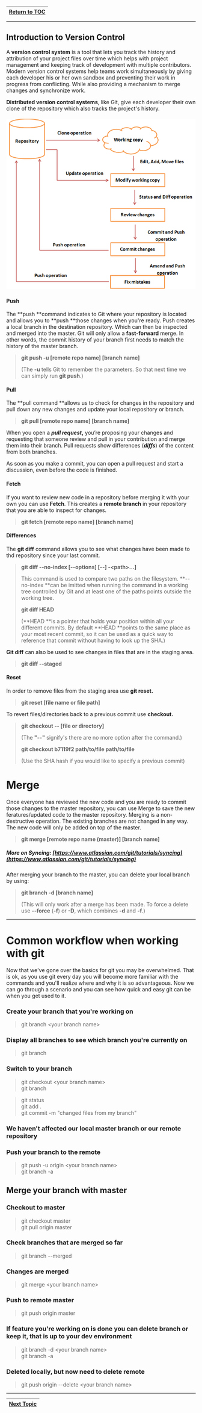 |[Return to TOC](/00-Table-of-Contents.md)|
|---|

---

## Introduction to Version Control

A **version control system** is a tool that lets you track the history and attribution of your project files over time which helps with project management and keeping track of development with multiple contributors.  Modern version control systems help teams work simultaneously by giving each developer his or her own sandbox and preventing their work in progress from conflicting. While also providing a mechanism to merge changes and synchronize work.

**Distributed version control systems**, like Git, give each developer their own clone of the repository which also tracks the project's history.

#### ![](/assets/git1.png)

#### Push

The **push **command indicates to Git where your repository is located and allows you to **push **those changes when you're ready. Push creates a local branch in the destination repository. Which can then be inspected and merged into the master. Git will only allow a **fast-forward** merge.  In other words, the commit history of your branch first needs to match the history of the master branch.

> **git push -u \[remote repo name\] \[branch name\]**
>
> \(The **-u** tells Git to remember the parameters.  So that next time we can simply run **git push**.\)

#### Pull

The **pull command **allows us to check for changes in the repository and pull down any new changes and update your local repository or branch.

> **git pull \[remote repo name\] \[branch name\]**

When you open a _**pull request**_**,** you’re proposing your changes and requesting that someone review and pull in your contribution and merge them into their branch. Pull requests show differences \(_**diffs**_\) of the content from both branches.

As soon as you make a commit, you can open a pull request and start a discussion, even before the code is finished.

#### Fetch

If you want to review new code in a repository before merging it with your own you can use **Fetch**. This creates a **remote branch** in your repository that you are able to inspect for changes.

> **git fetch \[remote repo name\] \[branch name\]**

#### Differences

The **git diff** command allows you to see what changes have been made to thd repository since your last commit.

> **git diff --no-index \[--options\] \[--\] -&lt;path&gt;...\]**
>
> This command is used to compare two paths on the filesystem. **--no-index **can be imitted when running the command in a working tree controlled by Git and at least one of the paths points outside the working tree.
>
> **git diff HEAD**
>
> \(**HEAD **is a pointer that holds your position within all your different commits.  By default **HEAD **points to the same place as your most recent commit, so it can be used as a quick way to reference that commit without having to look up the SHA.\)

**Git diff** can also be used to see changes in files that are in the staging area.

> **git diff --staged**

#### Reset

In order to remove files from the staging area use **git reset.**

> **git reset \[file name or file path\]**

To revert files/directories back to a previous commit use **checkout.**

> **git checkout -- \[file or directory\]**
>
> \(The **"--"** signify's there are no more option after the command.\)
>
> **git checkout b7119f2 path/to/file path/to/file**
>
> \(Use the SHA hash if you would like to specify a previous commit\)

# Merge

Once everyone has reviewed the new code and you are ready to commit those changes to the master repository, you can use Merge to save the  new feratures/updated code to the master repository. Merging is a non-destructive operation.  The existing branches are not changed in any way.  The new code will only be added on top of the master.

> **git merge \[remote repo name \(master\)\] \[branch name\]**

##### More on Syncing: [https://www.atlassian.com/git/tutorials/syncing](https://www.atlassian.com/git/tutorials/syncing)

After merging your branch to the master, you can delete your local branch by using:

> **git branch -d \[branch name\]**
>
> \(This will only work after a merge has been made.  To force a delete use **--force** \(**-f**\) or **-D**, which combines **-d** and **-f**.\)

---

# **Common workflow when working with git**
Now that we've gone over the basics for git you may be overwhelmed. That is ok, as you use git every day you will become more familiar with the commands and you'll realize where and why it is so advantageous. Now we can go through a scenario and you can see how quick and easy git can be when you get used to it.


### **Create your branch that you're working on**
> git branch &lt;your branch name>

### **Display all branches to see which branch you're currently on**
> git branch

### **Switch to your branch**
> git checkout &lt;your branch name>  
> git branch  

> git status  
> git add .  
> git commit -m "changed files from my branch"
### **We haven't affected our local master branch or our remote repository**

### **Push your branch to the remote**
> git push -u origin &lt;your branch name>  
> git branch -a

## **Merge your branch with master**
### **Checkout to master**
> git checkout master  
> git pull origin master  
### **Check branches that are merged so far**
> git branch --merged
### **Changes are merged**
> git merge &lt;your branch name>  
### **Push to remote master**
> git push origin master

### **If feature you're working on is done you can delete branch or keep it, that is up to your dev environment**
> git branch -d &lt;your branch name>  
> git branch -a  
### **Deleted locally, but now need to delete remote**
> git push origin --delete &lt;your branch name>

---

|[Next Topic](07_resources.md)|
|---|

